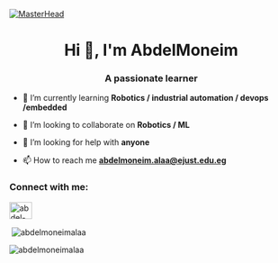 [![MasterHead](<img src="https://github.com/Anmol-Baranwal/Cool-GIFs-For-GitHub/assets/74038190/0c7eb6ed-663b-4ce4-bfbd-18239a38ba1b" width="500">)](https://abdelmoneimalaa.io)

<h1 align="center">Hi 👋, I'm AbdelMoneim</h1>
<h3 align="center">A passionate learner</h3>

- 🌱 I’m currently learning **Robotics / industrial automation / devops /embedded**

- 👯 I’m looking to collaborate on **Robotics / ML**

- 🤝 I’m looking for help with **anyone**

- 📫 How to reach me **abdelmoneim.alaa@ejust.edu.eg**

<h3 align="left">Connect with me:</h3>
<p align="left">
<a href="https://linkedin.com/in/abdel-moneim-alaa-8560321b1" target="blank"><img align="center" src="https://raw.githubusercontent.com/rahuldkjain/github-profile-readme-generator/master/src/images/icons/Social/linked-in-alt.svg" alt="abdel-moneim-alaa-8560321b1" height="30" width="40" /></a>
</p>

<p>&nbsp;<img align="center" src="https://github-readme-stats.vercel.app/api?username=abdelmoneimalaa&show_icons=true&locale=en" alt="abdelmoneimalaa" /></p>

<p><img align="center" src="https://github-readme-streak-stats.herokuapp.com/?user=abdelmoneimalaa&" alt="abdelmoneimalaa" /></p>
